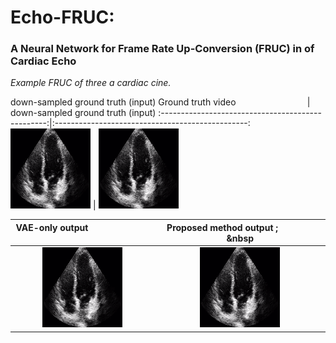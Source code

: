 # Echo-FRUC:
### A Neural Network for Frame Rate Up-Conversion (FRUC) in of Cardiac Echo

*Example FRUC of three a cardiac cine.*

down-sampled ground truth (input)
Ground truth video &nbsp; &nbsp; &nbsp; &nbsp; &nbsp; &nbsp; &nbsp; &nbsp; &nbsp; &nbsp; &nbsp; &nbsp; &nbsp; &nbsp;                 |  down-sampled ground truth (input)
:-------------------------------------------------:|:------------------------------------------------:
![](ground_truth_video.gif)                        |  ![](down-sampled_ground-truth.gif)


VAE-only output &nbsp; &nbsp; &nbsp; &nbsp; &nbsp; &nbsp; &nbsp; &nbsp; &nbsp; &nbsp; &nbsp; &nbsp; &nbsp; &nbsp;  &nbsp;    &nbsp;                                 |  Proposed method  output ; &nbsp; &nbsp; &nbsp; &nbsp; &nbsp;&nbsp; &nbsp; &nbsp; &nbsp
:-------------------------------------------------:|:------------------------------------------------:
![](vae_only_output.gif)                        |  ![](proposed_method_output.gif)

